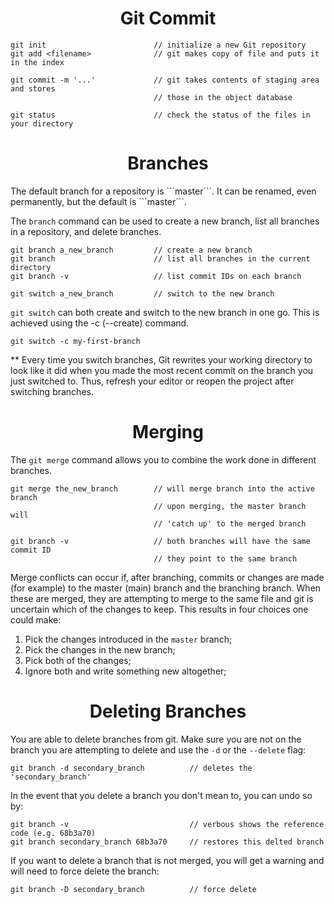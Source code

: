 <h1 align=center>Git Commit</h1>

    git init                        // initialize a new Git repository
    git add <filename>              // git makes copy of file and puts it in the index

    git commit -m '...'             // git takes contents of staging area and stores
                                    // those in the object database

    git status                      // check the status of the files in your directory

<h1 align=center>Branches</h1>
The default branch for a repository is ```master```. It can be renamed, even permanently, but the default is ```master```.

The ```branch``` command can be used to create a new branch, list all branches in a repository, and delete branches.

    git branch a_new_branch         // create a new branch
    git branch                      // list all branches in the current directory
    git branch -v                   // list commit IDs on each branch

    git switch a_new_branch         // switch to the new branch
    
```git switch``` can both create and switch to the new branch in one go. This is achieved using the -c (--create) command.

    git switch -c my-first-branch

** Every time you switch branches, Git rewrites your working directory to look like it did when you made the most recent commit on the branch you just switched to. Thus, refresh your editor or reopen the project after switching branches.

<h1 align=center>Merging</h1>

The ```git merge``` command allows you to combine the work done in different branches.

    git merge the_new_branch        // will merge branch into the active branch
                                    // upon merging, the master branch will 
                                    // 'catch up' to the merged branch

    git branch -v                   // both branches will have the same commit ID
                                    // they point to the same branch

Merge conflicts can occur if, after branching, commits or changes are made (for example) to the master (main) branch and the branching branch. When these are merged, they are attempting to merge to the same file and git is uncertain which of the changes to keep. This results in four choices one could make:

1. Pick the changes introduced in the ```master``` branch;
2. Pick the changes in the new branch;
3. Pick both of the changes;
4. Ignore both and write something new altogether;

<h1 align=center>Deleting Branches</h1>

You are able to delete branches from git. Make sure you are not on the branch you are attempting to delete and use the ```-d``` or the ```--delete``` flag:

    git branch -d secondary_branch          // deletes the 'secondary_branch'

In the event that you delete a branch you don't mean to, you can undo so by:

    git branch -v                           // verbous shows the reference code (e.g. 68b3a70)
    git branch secondary_branch 68b3a70     // restores this delted branch

If you want to delete a branch that is not merged, you will get a warning and will need to force delete the branch:

    git branch -D secondary_branch          // force delete

